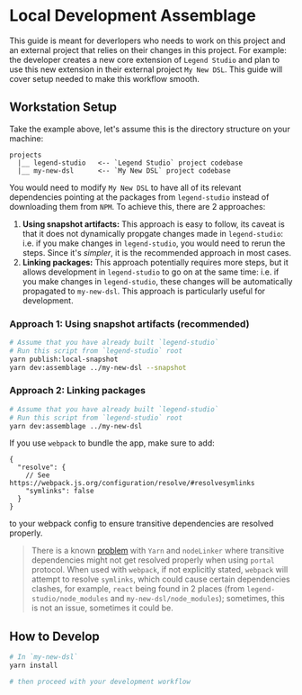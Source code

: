 # Local Development Assemblage

This guide is meant for deverlopers who needs to work on this project and an external project that relies on their changes in this project. For example: the developer creates a new core extension of `Legend Studio` and plan to use this new extension in their external project `My New DSL`. This guide will cover setup needed to make this workflow smooth.

## Workstation Setup

Take the example above, let's assume this is the directory structure on your machine:

```
projects
  |__ legend-studio   <-- `Legend Studio` project codebase
  |__ my-new-dsl      <-- `My New DSL` project codebase
```

You would need to modify `My New DSL` to have all of its relevant dependencies pointing at the packages from `legend-studio` instead of downloading them from `NPM`. To achieve this, there are 2 approaches:

1. **Using snapshot artifacts:** This approach is easy to follow, its caveat is that it does not dynamically propgate changes made in `legend-studio`: i.e. if you make changes in `legend-studio`, you would need to rerun the steps. Since it's _simpler_, it is the recommended approach in most cases.
2. **Linking packages:** This approach potentially requires more steps, but it allows development in `legend-studio` to go on at the same time: i.e. if you make changes in `legend-studio`, these changes will be automatically propagated to `my-new-dsl`. This approach is particularly useful for development.

### Approach 1: Using snapshot artifacts (recommended)

```sh
# Assume that you have already built `legend-studio`
# Run this script from `legend-studio` root
yarn publish:local-snapshot
yarn dev:assemblage ../my-new-dsl --snapshot
```

### Approach 2: Linking packages

```sh
# Assume that you have already built `legend-studio`
# Run this script from `legend-studio` root
yarn dev:assemblage ../my-new-dsl
```

If you use `webpack` to bundle the app, make sure to add:

```jsonc
{
  "resolve": {
    // See https://webpack.js.org/configuration/resolve/#resolvesymlinks
    "symlinks": false
  }
}
```

to your webpack config to ensure transitive dependencies are resolved properly.

> There is a known [problem](https://github.com/yarnpkg/berry/issues/2265) with `Yarn` and `nodeLinker` where transitive dependencies might not get resolved properly when using `portal` protocol. When used with `webpack`, if not explicitly stated, `webpack` will attempt to resolve `symlinks`, which could cause certain dependencies clashes, for example, `react` being found in 2 places (from `legend-studio/node_modules` and `my-new-dsl/node_modules`); sometimes, this is not an issue, sometimes it could be.

## How to Develop

```sh
# In `my-new-dsl`
yarn install

# then proceed with your development workflow
```

